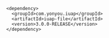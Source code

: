 	<dependency>
	  <groupId>com.yonyou.iuap</groupId>
	  <artifactId>iuap-file</artifactId>
	  <version>3.0.0-RELEASE</version>
	</dependency>